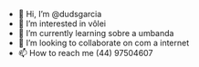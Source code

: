 - 👋 Hi, I’m @dudsgarcia
- 👀 I’m interested in vôlei 
- 🌱 I’m currently learning sobre a umbanda 
- 💞️ I’m looking to collaborate on com a internet 
- 📫 How to reach me (44) 97504607

<!---
dudsgarcia/dudsgarcia is a ✨ special ✨ repository because its `README.md` (this file) appears on your GitHub profile.
You can click the Preview link to take a look at your changes.
--->
